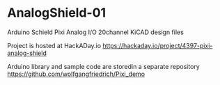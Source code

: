 # AnalogShield-01
Arduino Schield Pixi Analog I/O 20channel KiCAD design files

Project is hosted at HackADay.io 
https://hackaday.io/project/4397-pixi-analog-shield

Arduino library and sample code are storedin a separate repository 
https://github.com/wolfgangfriedrich/Pixi_demo

